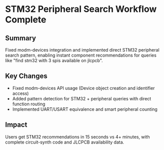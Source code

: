 # STM32 Peripheral Search Workflow Complete

## Summary
Fixed modm-devices integration and implemented direct STM32 peripheral search pattern, enabling instant component recommendations for queries like "find stm32 with 3 spis available on jlcpcb".

## Key Changes
- Fixed modm-devices API usage (Device object creation and identifier access)
- Added pattern detection for STM32 + peripheral queries with direct function routing
- Implemented UART/USART equivalence and smart peripheral counting

## Impact
Users get STM32 recommendations in 15 seconds vs 4+ minutes, with complete circuit-synth code and JLCPCB availability data.